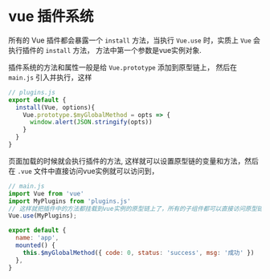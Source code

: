 # vue 插件系统
所有的 Vue 插件都会暴露一个 `install` 方法，当执行 `Vue.use` 时，实质上 `Vue` 会执行插件的 `install` 方法， 方法中第一个参数是vue实例对象.


插件系统的方法和属性一般是给 `Vue.prototype` 添加到原型链上， 然后在` main.js` 引入并执行，这样

```js
// plugins.js
export default {
  install(Vue, options){
    Vue.prototype.$myGlobalMethod = opts => {
      window.alert(JSON.stringify(opts))
    }
  }
}
```


页面加载的时候就会执行插件的方法, 这样就可以设置原型链的变量和方法，然后在 `.vue` 文件中直接访问vue实例就可以访问到，
```js
// main.js
import Vue from 'vue'
import MyPlugins from 'plugins.js'
// 这样就把插件中的方法都挂载到vue实例的原型链上了，所有的子组件都可以直接访问原型链上的方法和属性
Vue.use(MyPlugins);
```

```js
export default {
  name: 'app',
  mounted() {
    this.$myGlobalMethod({ code: 0, status: 'success', msg: '成功' })
  },
}
```